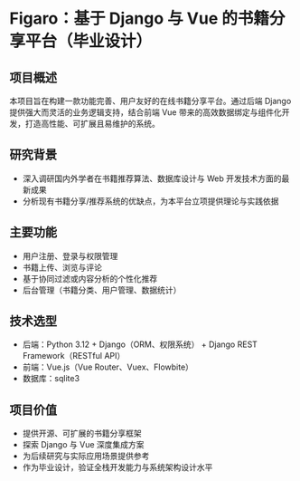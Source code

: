 # Figaro：基于 Django 与 Vue 的书籍分享平台（毕业设计）

## 项目概述

本项目旨在构建一款功能完善、用户友好的在线书籍分享平台。通过后端 Django 提供强大而灵活的业务逻辑支持，结合前端 Vue 带来的高效数据绑定与组件化开发，打造高性能、可扩展且易维护的系统。

## 研究背景

- 深入调研国内外学者在书籍推荐算法、数据库设计与 Web 开发技术方面的最新成果
- 分析现有书籍分享/推荐系统的优缺点，为本平台立项提供理论与实践依据

## 主要功能

- 用户注册、登录与权限管理
- 书籍上传、浏览与评论
- 基于协同过滤或内容分析的个性化推荐
- 后台管理（书籍分类、用户管理、数据统计）

## 技术选型

- 后端：Python 3.12 + Django（ORM、权限系统） + Django REST Framework（RESTful API）
- 前端：Vue.js（Vue Router、Vuex、Flowbite）
- 数据库：sqlite3

## 项目价值

- 提供开源、可扩展的书籍分享框架
- 探索 Django 与 Vue 深度集成方案
- 为后续研究与实际应用场景提供参考
- 作为毕业设计，验证全栈开发能力与系统架构设计水平
